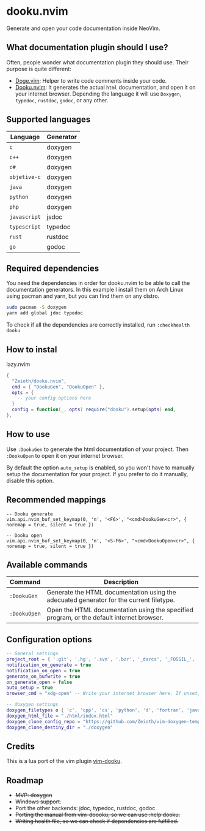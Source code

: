 # dooku.nvim
Generate and open your code documentation inside NeoVim.

## What documentation plugin should I use?
Often, people wonder what documentation plugin they should use. Their purpose is quite different:

* [Doge.vim](https://github.com/kkoomen/vim-doge): Helper to write code comments inside your code.
* [Dooku.nvim](https://github.com/Zeioth/dooku.nvim): It generates the actual `html` documentation, and open it on your internet browser. Depending the language it will use `Doxygen`, `typedoc`, `rustdoc`, `godoc`, or any other.


## Supported languages 

| Language | Generator |
|--|--|
| `c` | doxygen |
| `c++` | doxygen |
| `c# `| doxygen |
| `objetive-c` | doxygen |
| `java` | doxygen | 
| `python` | doxygen |
| `php` | doxygen |
| `javascript` | jsdoc |
| `typescript` | typedoc |
| `rust` | rustdoc |
| `go`| godoc |

## Required dependencies
You need the dependencies in order for dooku.nvim to be able to call the documentation generators. In this example I install them on Arch Linux using pacman and yarn, but you can find them on any distro.
```sh
sudo pacman -S doxygen
yarn add global jdoc typedoc
```
To check if all the dependencies are correctly installed, run `:checkhealth dooku`

## How to instal
lazy.nvim
```lua
{
  "Zeioth/dooku.nvim",
  cmd = { "DookuGen", "DookuOpen" },
  opts = {
    -- your config options here
  }
  config = function(_, opts) require("dooku").setup(opts) end,
},
```
## How to use
Use `:DookuGen` to generate the html documentation of your project. Then `:DookuOpen` to open it on your internet browser. 

By default the option `auto_setup` is enabled, so you won't have to manually setup the documentation for your project. If you prefer to do it manually, disable this option.

## Recommended mappings
```
-- Dooku generate
vim.api.nvim_buf_set_keymap(0, 'n', '<F6>', "<cmd>DookuGen<cr>", { noremap = true, silent = true })

-- Dooku open
vim.api.nvim_buf_set_keymap(0, 'n', '<S-F6>', "<cmd>DookuOpen<cr>", { noremap = true, silent = true })
```

## Available commands
| Command | Description|
|--|--|
| `:DookuGen` | Generate the HTML documentation using the adecuated generator for the current filetype. |
| `:DookuOpen` | Open the HTML documentation using the specified program, or the default internet browser. |

## Configuration options
```lua
-- General settings
project_root = { '.git', '.hg', '.svn', '.bzr', '_darcs', '_FOSSIL_', '.fslckout' }
notification_on_generate = true
notification_on_open = true
generate_on_bufwrite = true
on_generate_open = false
auto_setup = true
browser_cmd = "xdg-open" -- Write your internet browser here. If unset, it will attempt to detect it automatically.

-- doxygen settings
doxygen_filetypes o { 'c', 'cpp', 'cs', 'python', 'd', 'fortran', 'java', 'perl', 'vhdl', 'objc', 'php' } -- for this filetypes use doxygen
doxygen_html_file = "./html/index.html"                                          -- html file to open with :DookuOpen.
doxygen_clone_config_repo = "https://github.com/Zeioth/vim-doxygen-template.git" -- repo to clone if auto_setup
doxygen_clone_destiny_dir = "./doxygen"                                          -- clone into this dir.
```

## Credits
This is a lua port of the vim plugin [vim-dooku](https://github.com/Zeioth/vim-dooku).

## Roadmap
* ~~MVP: doxygen~~
* ~~Windows support.~~
* Port the other backends: jdoc, typedoc, rustdoc, godoc
* ~~Porting the manual from vim-doooku, so we can use :help dooku.~~
* ~~Writing health file, so we can check if dependencies are fulfilled.~~
